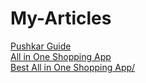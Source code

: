 # My-Articles
<a href="https://pushkar.supergyan.com" target="_blank" rel="dofollow noopener noreferrer">Pushkar Guide</a>
</br>
<a href="https://play.google.com/store/apps/details?id=com.all.in.one.shopping.appgrid&amp;hl=en_IN" target="_blank" rel="dofollow noopener noreferrer">All in One Shopping App</a>
</br>
<a href="https://all-in-one-shopping-app.supergyan.com/" target="_blank" rel="dofollow noopener noreferrer">Best All in One Shopping App/</a>
